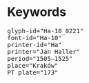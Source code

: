 # Keywords
<pre>
glyph-id="Ha-10_0221"
font-id="Ha-10"
printer-id="Ha"
printer="Jan Haller"
period="1505–1525"
place="Kraków"
PT plate="173"
</pre>
